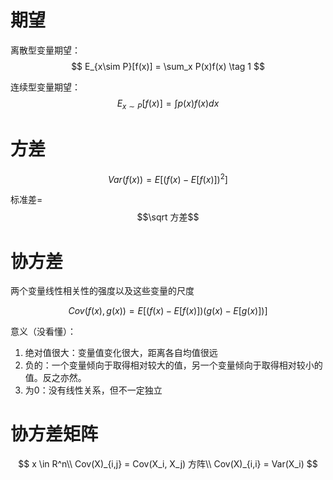 # 期望

离散型变量期望：  
$$
E_{x\sim P}[f(x)] = \sum_x P(x)f(x) \tag 1
$$  

连续型变量期望：$$E_{x\sim P}[f(x)] = \int p(x)f(x)dx$$

# 方差
$$
Var(f(x)) = E[(f(x) - E[f(x)])^2]
$$

标准差=$$\sqrt 方差$$

# 协方差

两个变量线性相关性的强度以及这些变量的尺度

$$
Cov(f(x),g(x)) = E[(f(x)-E[f(x)])(g(x)-E[g(x)])]
$$

意义（没看懂）：  
1. 绝对值很大：变量值变化很大，距离各自均值很远  
2. 负的：一个变量倾向于取得相对较大的值，另一个变量倾向于取得相对较小的值。反之亦然。  
3. 为0：没有线性关系，但不一定独立  

# 协方差矩阵

$$
x \in R^n\\
Cov(X)_{i,j} = Cov(X_i, X_j)  方阵\\
Cov(X)_{i,i} = Var(X_i)
$$